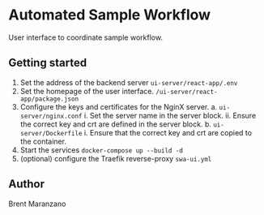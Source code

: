 # Automated Sample Workflow
User interface to coordinate sample workflow.

## Getting started
1. Set the address of the backend server
   `ui-server/react-app/.env`
2. Set the homepage of the user interface.
   `/ui-server/react-app/package.json`
2. Configure the keys and certificates for the NginX server.
  a. `ui-server/nginx.conf`
    i.  Set the server name in the server block.
    ii. Ensure the correct key and crt are defined in the server block.
  b. `ui-server/Dockerfile`
    i.  Ensure that the correct key and crt are copied to the container.
3. Start the services
   `docker-compose up --build -d`
4. (optional) configure the Traefik reverse-proxy
   `swa-ui.yml`
   
## Author
   Brent Maranzano<br/>
